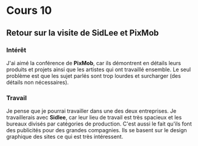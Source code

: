 # Cours 10
## Retour sur la visite de SidLee et PixMob

### Intérêt

J'ai aimé la conférence de **PixMob**, car ils démontrent en détails leurs produits et projets ainsi que les artistes qui ont travaillé ensemble. Le seul problème est que les sujet parlés sont trop lourdes et surcharger (des détails non nécessaires).

### Travail

Je pense que je pourrai travailler dans une des deux entreprises. Je travaillerais avec **Sidlee**, car leur lieu de travail est très spacieux et les bureaux divisés par catégories de production. C'est aussi le fait qu'ils font des publicités pour des grandes compagnies. Ils se basent sur le design graphique des sites ce qui est très intéressent.
